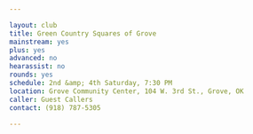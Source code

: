 ```yaml
---

layout: club
title: Green Country Squares of Grove
mainstream: yes
plus: yes
advanced: no
hearassist: no
rounds: yes
schedule: 2nd &amp; 4th Saturday, 7:30 PM
location: Grove Community Center, 104 W. 3rd St., Grove, OK
caller: Guest Callers
contact: (918) 787-5305

---
```


